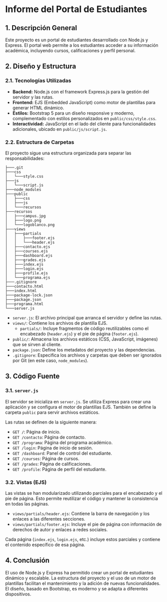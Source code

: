 
# Informe del Portal de Estudiantes

## 1. Descripción General

Este proyecto es un portal de estudiantes desarrollado con Node.js y Express. El portal web permite a los estudiantes acceder a su información académica, incluyendo cursos, calificaciones y perfil personal.

## 2. Diseño y Estructura

### 2.1. Tecnologías Utilizadas

*   **Backend:** Node.js con el framework Express.js para la gestión del servidor y las rutas.
*   **Frontend:** EJS (Embedded JavaScript) como motor de plantillas para generar HTML dinámico.
*   **Estilos:** Bootstrap 5 para un diseño responsive y moderno, complementado con estilos personalizados en `public/css/style.css`.
*   **Interactividad:** JavaScript en el lado del cliente para funcionalidades adicionales, ubicado en `public/js/script.js`.

### 2.2. Estructura de Carpetas

El proyecto sigue una estructura organizada para separar las responsabilidades:

```
├───.git
├───css
│   └───style.css
├───js
│   └───script.js
├───node_modules
├───public
│   ├───css
│   ├───js
│   └───recursos
├───recursos
│   ├───campus.jpg
│   ├───logo.png
│   └───logoblanco.png
├───views
│   ├───partials
│   │   ├───footer.ejs
│   │   └───header.ejs
│   ├───contacto.ejs
│   ├───courses.ejs
│   ├───dashboard.ejs
│   ├───grades.ejs
│   ├───index.ejs
│   ├───login.ejs
│   ├───profile.ejs
│   └───programa.ejs
├───.gitignore
├───contacto.html
├───index.html
├───package-lock.json
├───package.json
├───programa.html
└───server.js
```

*   `server.js`: El archivo principal que arranca el servidor y define las rutas.
*   `views/`: Contiene los archivos de plantilla EJS.
    *   `partials/`: Incluye fragmentos de código reutilizables como el encabezado (`header.ejs`) y el pie de página (`footer.ejs`).
*   `public/`: Almacena los archivos estáticos (CSS, JavaScript, imágenes) que se sirven al cliente.
*   `package.json`: Define los metadatos del proyecto y las dependencias.
*   `.gitignore`: Especifica los archivos y carpetas que deben ser ignorados por Git (en este caso, `node_modules`).

## 3. Código Fuente

### 3.1. `server.js`

El servidor se inicializa en `server.js`. Se utiliza Express para crear una aplicación y se configura el motor de plantillas EJS. También se define la carpeta `public` para servir archivos estáticos.

Las rutas se definen de la siguiente manera:

*   `GET /`: Página de inicio.
*   `GET /contacto`: Página de contacto.
*   `GET /programa`: Página del programa académico.
*   `GET /login`: Página de inicio de sesión.
*   `GET /dashboard`: Panel de control del estudiante.
*   `GET /courses`: Página de cursos.
*   `GET /grades`: Página de calificaciones.
*   `GET /profile`: Página de perfil del estudiante.

### 3.2. Vistas (EJS)

Las vistas se han modularizado utilizando parciales para el encabezado y el pie de página. Esto permite reutilizar el código y mantener la consistencia en todas las páginas.

*   `views/partials/header.ejs`: Contiene la barra de navegación y los enlaces a las diferentes secciones.
*   `views/partials/footer.ejs`: Incluye el pie de página con información de derechos de autor y enlaces a redes sociales.

Cada página (`index.ejs`, `login.ejs`, etc.) incluye estos parciales y contiene el contenido específico de esa página.

## 4. Conclusión

El uso de Node.js y Express ha permitido crear un portal de estudiantes dinámico y escalable. La estructura del proyecto y el uso de un motor de plantillas facilitan el mantenimiento y la adición de nuevas funcionalidades. El diseño, basado en Bootstrap, es moderno y se adapta a diferentes dispositivos.
